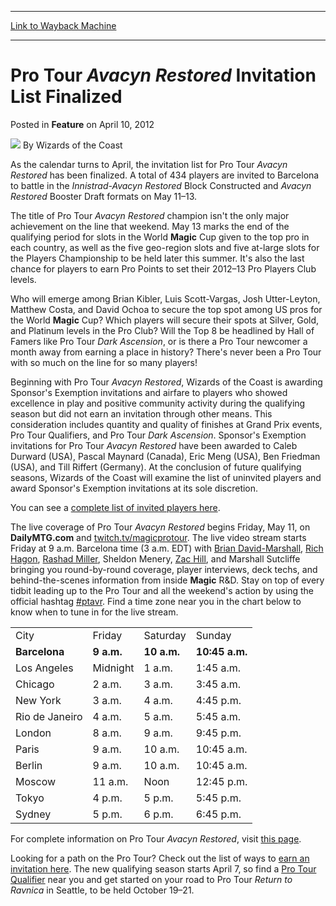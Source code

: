 
---
[Link to Wayback Machine](https://web.archive.org/web/20220930090056/https://magic.wizards.com/en/articles/archive/feature/pro-tour-avacyn-restored-invitation-list-finalized-2012-04-10)

[_metadata_:wayback_url]:- "https://magic.wizards.com/en/articles/archive/feature/pro-tour-avacyn-restored-invitation-list-finalized-2012-04-10"
[_metadata_:wayback_raw_url]:- "https://web.archive.org/web/20220930090056id_/https://magic.wizards.com/en/articles/archive/feature/pro-tour-avacyn-restored-invitation-list-finalized-2012-04-10"
[_metadata_:wayback_capture_timestamp]:- "2022-09-30 09:00:56+00:00"
[_metadata_:description]:- "As the calendar turns to April, the invitation list for Pro Tour Avacyn Restored has been finalized. A total of 434 players are invited to Barcelona to battle in the Innistrad-Avacyn Restored Block Constructed and Avacyn Restored Booster Draft formats on May 11–13.The title of Pro Tour Avacyn Restored champion isn't the only major achievement on the line that weekend."
[_metadata_:generator]:- "Drupal 7 (http://drupal.org)"
[_metadata_:publish_date]:- "2012-04-10"
---


Pro Tour *Avacyn Restored* Invitation List Finalized
====================================================



 Posted in **Feature**
 on April 10, 2012 






![](https://media.magic.wizards.com/styles/auth_small/public/images/person/wizards_author.jpg)
By Wizards of the Coast











As the calendar turns to April, the invitation list for Pro Tour *Avacyn Restored* has been finalized. A total of 434 players are invited to Barcelona to battle in the *Innistrad-Avacyn Restored* Block Constructed and *Avacyn Restored* Booster Draft formats on May 11–13.

The title of Pro Tour *Avacyn Restored* champion isn't the only major achievement on the line that weekend. May 13 marks the end of the qualifying period for slots in the World **Magic** Cup given to the top pro in each country, as well as the five geo-region slots and five at-large slots for the Players Championship to be held later this summer. It's also the last chance for players to earn Pro Points to set their 2012–13 Pro Players Club levels.

Who will emerge among Brian Kibler, Luis Scott-Vargas, Josh Utter-Leyton, Matthew Costa, and David Ochoa to secure the top spot among US pros for the World **Magic** Cup? Which players will secure their spots at Silver, Gold, and Platinum levels in the Pro Club? Will the Top 8 be headlined by Hall of Famers like Pro Tour *Dark Ascension*, or is there a Pro Tour newcomer a month away from earning a place in history? There's never been a Pro Tour with so much on the line for so many players!

Beginning with Pro Tour *Avacyn Restored*, Wizards of the Coast is awarding Sponsor's Exemption invitations and airfare to players who showed excellence in play and positive community activity during the qualifying season but did not earn an invitation through other means. This consideration includes quantity and quality of finishes at Grand Prix events, Pro Tour Qualifiers, and Pro Tour *Dark Ascension*. Sponsor's Exemption invitations for Pro Tour *Avacyn Restored* have been awarded to Caleb Durward (USA), Pascal Maynard (Canada), Eric Meng (USA), Ben Friedman (USA), and Till Riffert (Germany). At the conclusion of future qualifying seasons, Wizards of the Coast will examine the list of uninvited players and award Sponsor's Exemption invitations at its sole discretion.

You can see a [complete list of invited players here](/en/articles/archive/invitation-list-pro-tour-avacyn-restored-2012-2012-02-03).

The live coverage of Pro Tour *Avacyn Restored* begins Friday, May 11, on **DailyMTG.com** and [twitch.tv/magicprotour](http://www.twitch.tv/magicprotour). The live video stream starts Friday at 9 a.m. Barcelona time (3 a.m. EDT) with [Brian David-Marshall](http://www.wizards.com/Magic/Magazine/Archive.aspx?author=Brian%20David-Marshall), [Rich Hagon](http://www.wizards.com/Magic/Magazine/Archive.aspx?author=Rich%20Hagon), [Rashad Miller](http://www.wizards.com/Magic/Magazine/Archive.aspx?author=Rashad%20Miller), Sheldon Menery, [Zac Hill](http://www.wizards.com/Magic/Magazine/Archive.aspx?author=Zac%20Hill), and Marshall Sutcliffe bringing you round-by-round coverage, player interviews, deck techs, and behind-the-scenes information from inside **Magic** R&D. Stay on top of every tidbit leading up to the Pro Tour and all the weekend's action by using the official hashtag [#ptavr](https://twitter.com/#!/search/%23ptavr). Find a time zone near you in the chart below to know when to tune in for the live stream.



|  |  |  |  |
| --- | --- | --- | --- |
| City | Friday | Saturday | Sunday |
| **Barcelona** | **9 a.m.** | **10 a.m.** | **10:45 a.m.** |
| Los Angeles | Midnight | 1 a.m. | 1:45 a.m. |
| Chicago | 2 a.m. | 3 a.m. | 3:45 a.m. |
| New York | 3 a.m. | 4 a.m. | 4:45 p.m. |
| Rio de Janeiro | 4 a.m. | 5 a.m. | 5:45 a.m. |
| London | 8 a.m. | 9 a.m. | 9:45 p.m. |
| Paris | 9 a.m. | 10 a.m. | 10:45 a.m. |
| Berlin | 9 a.m. | 10 a.m. | 10:45 a.m. |
| Moscow | 11 a.m. | Noon | 12:45 p.m. |
| Tokyo | 4 p.m. | 5 p.m. | 5:45 p.m.  |
| Sydney | 5 p.m. | 6 p.m. | 6:45 p.m.  |

  
For complete information on Pro Tour *Avacyn Restored*, visit [this page](http://www.wizards.com/magic/tcg/events.aspx?x=mtg/event/protour/avacynrestored12).

Looking for a path on the Pro Tour? Check out the list of ways to [earn an invitation here](/en/node/640746). The new qualifying season starts April 7, so find a [Pro Tour Qualifier](/en/articles/archive/qualifiers-pro-tour-return-ravnica-seattle-2012-03-15) near you and get started on your road to Pro Tour *Return to Ravnica* in Seattle, to be held October 19–21.








